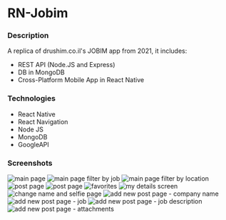 # RN-Jobim

### Description
A replica of drushim.co.il's JOBIM app from 2021, it includes:
- REST API (Node.JS and Express) 
- DB in MongoDB
- Cross-Platform Mobile App in React Native

### Technologies
- React Native
- React Navigation
- Node JS
- MongoDB
- GoogleAPI

### Screenshots

![main page](/screenshots/1.png)
![main page filter by job](/screenshots/2.png)
![main page filter by location](/screenshots/3.png)
![post page](/screenshots/4.png)
![post page](/screenshots/5.png)
![favorites](/screenshots/6.png)
![my details screen](/screenshots/7.png)
![change name and selfie page](/screenshots/8.png)
![add new post page - company name](/screenshots/9.png)
![add new post page - job](/screenshots/10.png)
![add new post page - job description](/screenshots/11.png)
![add new post page - attachments](/screenshots/12.png)

